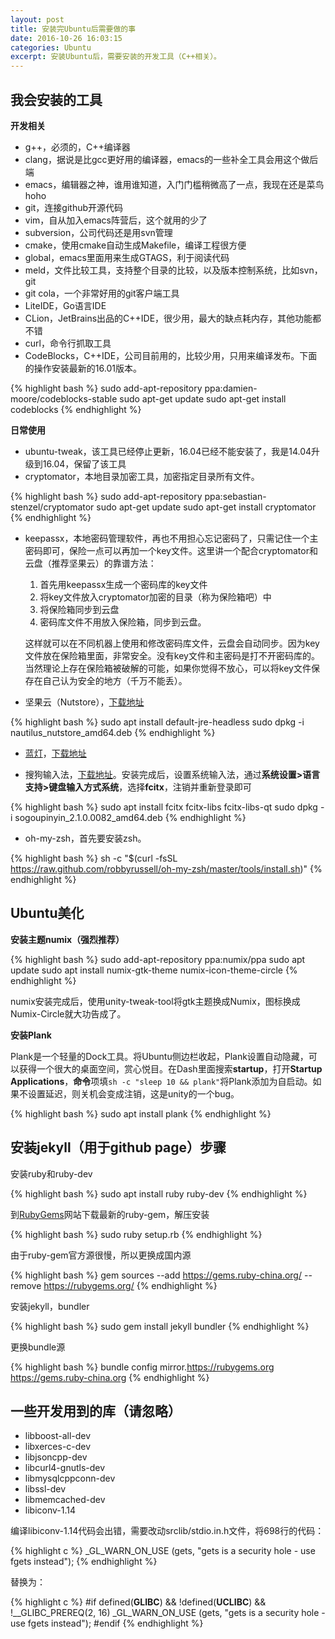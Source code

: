 ```yaml
---
layout: post
title: 安装完Ubuntu后需要做的事
date: 2016-10-26 16:03:15
categories: Ubuntu
excerpt: 安装Ubuntu后，需要安装的开发工具（C++相关）。
---
```


## 我会安装的工具

**开发相关**

* g++，必须的，C++编译器
* clang，据说是比gcc更好用的编译器，emacs的一些补全工具会用这个做后端
* emacs，编辑器之神，谁用谁知道，入门门槛稍微高了一点，我现在还是菜鸟hoho
* git，连接github开源代码
* vim，自从加入emacs阵营后，这个就用的少了
* subversion，公司代码还是用svn管理
* cmake，使用cmake自动生成Makefile，编译工程很方便
* global，emacs里面用来生成GTAGS，利于阅读代码
* meld，文件比较工具，支持整个目录的比较，以及版本控制系统，比如svn，git
* git cola，一个非常好用的git客户端工具
* LiteIDE，Go语言IDE
* CLion，JetBrains出品的C++IDE，很少用，最大的缺点耗内存，其他功能都不错
* curl，命令行抓取工具
* CodeBlocks，C++IDE，公司目前用的，比较少用，只用来编译发布。下面的操作安装最新的16.01版本。

{% highlight bash %}
    sudo add-apt-repository ppa:damien-moore/codeblocks-stable
    sudo apt-get update
    sudo apt-get install codeblocks
{% endhighlight %}

**日常使用**

* ubuntu-tweak，该工具已经停止更新，16.04已经不能安装了，我是14.04升级到16.04，保留了该工具
* cryptomator，本地目录加密工具，加密指定目录所有文件。

{% highlight bash %}
sudo add-apt-repository ppa:sebastian-stenzel/cryptomator
sudo apt-get update
sudo apt-get install cryptomator
{% endhighlight %}

* keepassx，本地密码管理软件，再也不用担心忘记密码了，只需记住一个主密码即可，保险一点可以再加一个key文件。这里讲一个配合cryptomator和云盘（推荐坚果云）的靠谱方法：

    1. 首先用keepassx生成一个密码库的key文件
    2. 将key文件放入cryptomator加密的目录（称为保险箱吧）中
    3. 将保险箱同步到云盘
    4. 密码库文件不用放入保险箱，同步到云盘。

    这样就可以在不同机器上使用和修改密码库文件，云盘会自动同步。因为key文件放在保险箱里面，非常安全。没有key文件和主密码是打不开密码库的。当然理论上存在保险箱被破解的可能，如果你觉得不放心，可以将key文件保存在自己认为安全的地方（千万不能丢）。

* 坚果云（Nutstore），[下载地址](https://www.jianguoyun.com/s/downloads/linux)
    
{% highlight bash %}
sudo apt install default-jre-headless
sudo dpkg -i nautilus_nutstore_amd64.deb
{% endhighlight %}

* [蓝灯](https://getlantern.org/)，[下载地址](https://github.com/getlantern/lantern-binaries)

* 搜狗输入法，[下载地址](http://pinyin.sogou.com/linux/?r=pinyin)。安装完成后，设置系统输入法，通过**系统设置>语言支持>键盘输入方式系统**，选择**fcitx**，注销并重新登录即可

{% highlight bash %}
sudo apt install fcitx fcitx-libs fcitx-libs-qt
sudo dpkg -i sogoupinyin_2.1.0.0082_amd64.deb
{% endhighlight %}

* oh-my-zsh，首先要安装zsh。

{% highlight bash %}
sh -c "$(curl -fsSL https://raw.github.com/robbyrussell/oh-my-zsh/master/tools/install.sh)"
{% endhighlight %}

## Ubuntu美化

**安装主题numix（强烈推荐）**

{% highlight bash %}
sudo add-apt-repository ppa:numix/ppa
sudo apt update
sudo apt install numix-gtk-theme numix-icon-theme-circle
{% endhighlight %}

numix安装完成后，使用unity-tweak-tool将gtk主题换成Numix，图标换成Numix-Circle就大功告成了。

**安装Plank**

Plank是一个轻量的Dock工具。将Ubuntu侧边栏收起，Plank设置自动隐藏，可以获得一个很大的桌面空间，赏心悦目。在Dash里面搜索**startup**，打开**Startup Applications**，**命令**项填`sh -c "sleep 10 && plank"`将Plank添加为自启动。如果不设置延迟，则关机会变成注销，这是unity的一个bug。

{% highlight bash %}
sudo apt install plank
{% endhighlight %}

## 安装jekyll（用于github page）步骤

安装ruby和ruby-dev

{% highlight bash %}
sudo apt install ruby ruby-dev
{% endhighlight %}

到[RubyGems](https://rubygems.org)网站下载最新的ruby-gem，解压安装

{% highlight bash %}
sudo ruby setup.rb
{% endhighlight %}

由于ruby-gem官方源很慢，所以更换成国内源

{% highlight bash %}
gem sources --add https://gems.ruby-china.org/ --remove https://rubygems.org/
{% endhighlight %}

安装jekyll，bundler

{% highlight bash %}
sudo gem install jekyll bundler
{% endhighlight %}

更换bundle源

{% highlight bash %}
bundle config mirror.https://rubygems.org https://gems.ruby-china.org
{% endhighlight %}

## 一些开发用到的库（请忽略）

* libboost-all-dev
* libxerces-c-dev
* libjsoncpp-dev
* libcurl4-gnutls-dev
* libmysqlcppconn-dev
* libssl-dev
* libmemcached-dev
* libiconv-1.14

编译libiconv-1.14代码会出错，需要改动srclib/stdio.in.h文件，将698行的代码：

{% highlight c %}
_GL_WARN_ON_USE (gets, "gets is a security hole - use fgets instead");
{% endhighlight %}

替换为：

{% highlight c %}
#if defined(__GLIBC__) && !defined(__UCLIBC__) && !__GLIBC_PREREQ(2, 16)
_GL_WARN_ON_USE (gets, "gets is a security hole - use fgets instead");
#endif
{% endhighlight %}
